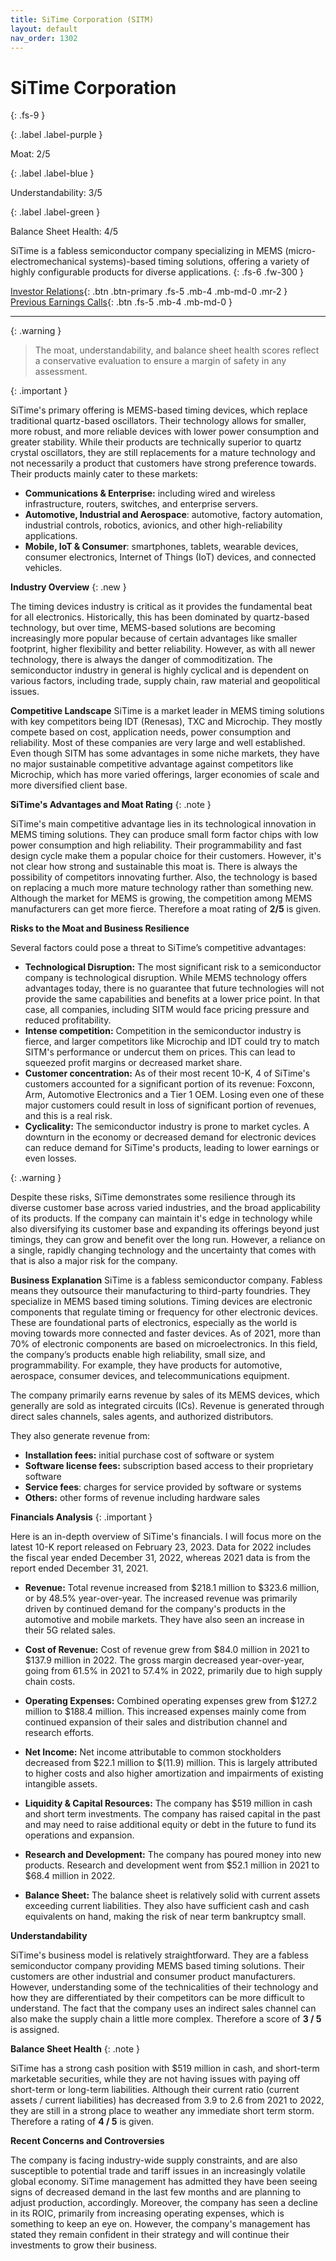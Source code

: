 ```yaml
---
title: SiTime Corporation (SITM)
layout: default
nav_order: 1302
---
```


# SiTime Corporation
{: .fs-9 }

{: .label .label-purple }

Moat: 2/5

{: .label .label-blue }

Understandability: 3/5

{: .label .label-green }

Balance Sheet Health: 4/5

SiTime is a fabless semiconductor company specializing in MEMS (micro-electromechanical systems)-based timing solutions, offering a variety of highly configurable products for diverse applications.
{: .fs-6 .fw-300 }

[Investor Relations](https://www.google.com/search?q=SITM+investor+relations){: .btn .btn-primary .fs-5 .mb-4 .mb-md-0 .mr-2 }
[Previous Earnings Calls](https://discountingcashflows.com/company/SITM/transcripts/){: .btn .fs-5 .mb-4 .mb-md-0 }

---

{: .warning }
>The moat, understandability, and balance sheet health scores reflect a conservative evaluation to ensure a margin of safety in any assessment.



{: .important }

SiTime's primary offering is MEMS-based timing devices, which replace traditional quartz-based oscillators. Their technology allows for smaller, more robust, and more reliable devices with lower power consumption and greater stability.  While their products are technically superior to quartz crystal oscillators, they are still replacements for a mature technology and not necessarily a product that customers have strong preference towards.
Their products mainly cater to these markets: 

*   **Communications & Enterprise:** including wired and wireless infrastructure, routers, switches, and enterprise servers.
*   **Automotive, Industrial and Aerospace**: automotive, factory automation, industrial controls, robotics, avionics, and other high-reliability applications.
*   **Mobile, IoT & Consumer**: smartphones, tablets, wearable devices, consumer electronics, Internet of Things (IoT) devices, and connected vehicles.

**Industry Overview**
{: .new }

The timing devices industry is critical as it provides the fundamental beat for all electronics. Historically, this has been dominated by quartz-based technology, but over time, MEMS-based solutions are becoming increasingly more popular because of certain advantages like smaller footprint, higher flexibility and better reliability. However, as with all newer technology, there is always the danger of commoditization. The semiconductor industry in general is highly cyclical and is dependent on various factors, including trade, supply chain, raw material and geopolitical issues.

**Competitive Landscape**
SiTime is a market leader in MEMS timing solutions with key competitors being IDT (Renesas), TXC and Microchip. They mostly compete based on cost, application needs, power consumption and reliability. Most of these companies are very large and well established. Even though SITM has some advantages in some niche markets, they have no major sustainable competitive advantage against competitors like Microchip, which has more varied offerings, larger economies of scale and more diversified client base.

**SiTime's Advantages and Moat Rating**
{: .note }

SiTime's main competitive advantage lies in its technological innovation in MEMS timing solutions. They can produce small form factor chips with low power consumption and high reliability. Their programmability and fast design cycle make them a popular choice for their customers. However, it's not clear how strong and sustainable this moat is. There is always the possibility of competitors innovating further. Also, the technology is based on replacing a much more mature technology rather than something new. Although the market for MEMS is growing, the competition among MEMS manufacturers can get more fierce. Therefore a moat rating of **2/5** is given.

**Risks to the Moat and Business Resilience**

Several factors could pose a threat to SiTime’s competitive advantages:
   
*   **Technological Disruption:** The most significant risk to a semiconductor company is technological disruption. While MEMS technology offers advantages today, there is no guarantee that future technologies will not provide the same capabilities and benefits at a lower price point. In that case, all companies, including SITM would face pricing pressure and reduced profitability.
*   **Intense competition:** Competition in the semiconductor industry is fierce, and larger competitors like Microchip and IDT could try to match SITM's performance or undercut them on prices. This can lead to squeezed profit margins or decreased market share.
*   **Customer concentration:**  As of their most recent 10-K, 4 of SiTime's customers accounted for a significant portion of its revenue: Foxconn, Arm, Automotive Electronics and a Tier 1 OEM. Losing even one of these major customers could result in loss of significant portion of revenues, and this is a real risk.
*   **Cyclicality:** The semiconductor industry is prone to market cycles. A downturn in the economy or decreased demand for electronic devices can reduce demand for SiTime's products, leading to lower earnings or even losses.

{: .warning }

Despite these risks, SiTime demonstrates some resilience through its diverse customer base across varied industries, and the broad applicability of its products. If the company can maintain it's edge in technology while also diversifying its customer base and expanding its offerings beyond just timings, they can grow and benefit over the long run. However, a reliance on a single, rapidly changing technology and the uncertainty that comes with that is also a major risk for the company.

**Business Explanation**
SiTime is a fabless semiconductor company. Fabless means they outsource their manufacturing to third-party foundries. They specialize in MEMS based timing solutions. Timing devices are electronic components that regulate timing or frequency for other electronic devices. These are foundational parts of electronics, especially as the world is moving towards more connected and faster devices. As of 2021, more than 70% of electronic components are based on microelectronics. In this field, the company’s products enable high reliability, small size, and programmability. For example, they have products for automotive, aerospace, consumer devices, and telecommunications equipment.
  
The company primarily earns revenue by sales of its MEMS devices, which generally are sold as integrated circuits (ICs). Revenue is generated through direct sales channels, sales agents, and authorized distributors.

They also generate revenue from:

*   **Installation fees:** initial purchase cost of software or system
*   **Software license fees:** subscription based access to their proprietary software
*   **Service fees**: charges for service provided by software or systems
*   **Others:** other forms of revenue including hardware sales

**Financials Analysis**
{: .important }

Here is an in-depth overview of SiTime's financials. I will focus more on the latest 10-K report released on February 23, 2023. Data for 2022 includes the fiscal year ended December 31, 2022, whereas 2021 data is from the report ended December 31, 2021.
   
*   **Revenue:** Total revenue increased from $218.1 million to $323.6 million, or by 48.5% year-over-year. The increased revenue was primarily driven by continued demand for the company's products in the automotive and mobile markets. They have also seen an increase in their 5G related sales.
   
*   **Cost of Revenue:** Cost of revenue grew from $84.0 million in 2021 to $137.9 million in 2022. The gross margin decreased year-over-year, going from 61.5% in 2021 to 57.4% in 2022, primarily due to high supply chain costs.
   
*   **Operating Expenses:** Combined operating expenses grew from $127.2 million to $188.4 million. This increased expenses mainly come from continued expansion of their sales and distribution channel and research efforts.
   
*   **Net Income:** Net income attributable to common stockholders decreased from $22.1 million to $(11.9) million. This is largely attributed to higher costs and also higher amortization and impairments of existing intangible assets.
   
*   **Liquidity & Capital Resources:** The company has $519 million in cash and short term investments. The company has raised capital in the past and may need to raise additional equity or debt in the future to fund its operations and expansion.
*  **Research and Development:**  The company has poured money into new products. Research and development went from $52.1 million in 2021 to $68.4 million in 2022.
   
*   **Balance Sheet:** The balance sheet is relatively solid with current assets exceeding current liabilities. They also have sufficient cash and cash equivalents on hand, making the risk of near term bankruptcy small.
  
**Understandability**

SiTime's business model is relatively straightforward. They are a fabless semiconductor company providing MEMS based timing solutions. Their customers are other industrial and consumer product manufacturers. However, understanding some of the technicalities of their technology and how they are differentiated by their competitors can be more difficult to understand. The fact that the company uses an indirect sales channel can also make the supply chain a little more complex. Therefore a score of **3 / 5** is assigned.
   
**Balance Sheet Health**
{: .note }

SiTime has a strong cash position with $519 million in cash, and short-term marketable securities, while they are not having issues with paying off short-term or long-term liabilities. Although their current ratio (current assets / current liabilities) has decreased from 3.9 to 2.6 from 2021 to 2022, they are still in a strong place to weather any immediate short term storm. Therefore a rating of **4 / 5** is given.
  
**Recent Concerns and Controversies**

The company is facing industry-wide supply constraints, and are also susceptible to potential trade and tariff issues in an increasingly volatile global economy. SiTime management has admitted they have been seeing signs of decreased demand in the last few months and are planning to adjust production, accordingly. Moreover, the company has seen a decline in its ROIC, primarily from increasing operating expenses, which is something to keep an eye on. However, the company's management has stated they remain confident in their strategy and will continue their investments to grow their business.

